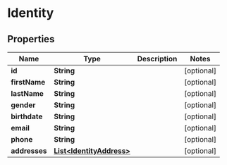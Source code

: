
# Identity

## Properties
Name | Type | Description | Notes
------------ | ------------- | ------------- | -------------
**id** | **String** |  |  [optional]
**firstName** | **String** |  |  [optional]
**lastName** | **String** |  |  [optional]
**gender** | **String** |  |  [optional]
**birthdate** | **String** |  |  [optional]
**email** | **String** |  |  [optional]
**phone** | **String** |  |  [optional]
**addresses** | [**List&lt;IdentityAddress&gt;**](IdentityAddress.md) |  |  [optional]



